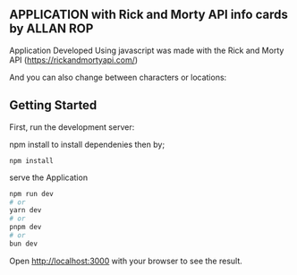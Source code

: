 ## APPLICATION with Rick and Morty API info cards by ALLAN ROP
Application Developed Using javascript was made with the Rick and Morty API (https://rickandmortyapi.com/)

And you can also change between characters or locations:



## Getting Started

First, run the development server:


npm install to install dependenies then by;
```
npm install
```

serve  the Application
```bash
npm run dev
# or
yarn dev
# or
pnpm dev
# or
bun dev
```

Open [http://localhost:3000](http://localhost:3000) with your browser to see the result.

